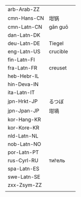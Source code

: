 | | | |
|-|-|-|
| arb-Arab-ZZ |  |  |
| cmn-Hans-CN | 坩锅 |  |
| cmn-Latn-CN | gān guō |  |
| dan-Latn-DK |  |  |
| deu-Latn-DE | Tiegel |  |
| eng-Latn-US | crucible |  |
| fin-Latn-FI |  |  |
| fra-Latn-FR | creuset |  |
| heb-Hebr-IL |  |  |
| hin-Deva-IN |  |  |
| ita-Latn-IT |  |  |
| jpn-Hrkt-JP | るつぼ |  |
| jpn-Jpan-JP | 坩堝 |  |
| kor-Hang-KR |  |  |
| kor-Kore-KR |  |  |
| nld-Latn-NL |  |  |
| nob-Latn-NO |  |  |
| por-Latn-PT |  |  |
| rus-Cyrl-RU | ти́гель |  |
| spa-Latn-ES |  |  |
| swe-Latn-SE |  |  |
| zxx-Zsym-ZZ |  |  |
|  |  |  |